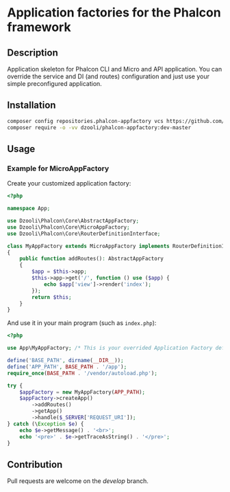 # Application factories for the Phalcon framework

## Description

Application skeleton for Phalcon CLI and Micro and API application. You can override the service and DI (and routes) configuration and just use your simple preconfigured application.

## Installation

```bash
composer config repositories.phalcon-appfactory vcs https://github.com/dzooli/phalcon-appfactory.git
composer require -o -vv dzooli/phalcon-appfactory:dev-master
```

## Usage

### Example for MicroAppFactory

Create your customized application factory:

```php
<?php

namespace App;

use Dzooli\Phalcon\Core\AbstractAppFactory;
use Dzooli\Phalcon\Core\MicroAppFactory;
use Dzooli\Phalcon\Core\RouterDefinitionInterface;

class MyAppFactory extends MicroAppFactory implements RouterDefinitionInterface
{
    public function addRoutes(): AbstractAppFactory
    {
        $app = $this->app;
        $this->app->get('/', function () use ($app) {
            echo $app['view']->render('index');
        });
        return $this;
    }
}
```

And use it in your main program (such as `index.php`):

```php
<?php

use App\MyAppFactory; /* This is your overrided Application Factory definition. */

define('BASE_PATH', dirname(__DIR__));
define('APP_PATH', BASE_PATH . '/app');
require_once(BASE_PATH . '/vendor/autoload.php');

try {
    $appFactory = new MyAppFactory(APP_PATH);
    $appFactory->createApp()
        ->addRoutes()
        ->getApp()
        ->handle($_SERVER['REQUEST_URI']);
} catch (\Exception $e) {
    echo $e->getMessage() . '<br>';
    echo '<pre>' . $e->getTraceAsString() . '</pre>';
}

```

## Contribution

Pull requests are welcome on the _develop_ branch.
